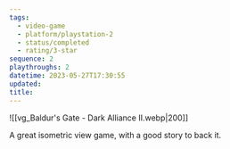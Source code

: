 ```yaml
---
tags:
  - video-game
  - platform/playstation-2
  - status/completed
  - rating/3-star
sequence: 2
playthroughs: 2
datetime: 2023-05-27T17:30:55
updated: 
title: 
---
```

![[vg_Baldur's Gate - Dark Alliance II.webp|200]]

A great isometric view game, with a good story to back it.